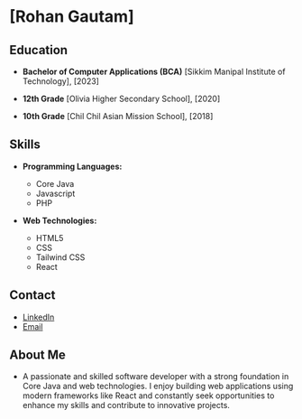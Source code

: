 # [Rohan Gautam]

## Education
- **Bachelor of Computer Applications (BCA)**
  [Sikkim Manipal Institute of Technology], [2023]

- **12th Grade**
  [Olivia Higher Secondary School], [2020]

- **10th Grade**
  [Chil Chil Asian Mission School], [2018]

## Skills
- **Programming Languages:**
  - Core Java
  - Javascript
  - PHP

- **Web Technologies:**
  - HTML5
  - CSS
  - Tailwind CSS
  - React

## Contact
- [LinkedIn](https://www.linkedin.com/in/rohan-gautam-a2b77b246/)
- [Email](rohan.gautam650@gmail.com)

## About Me
- A passionate and skilled software developer with a strong foundation in Core Java and web technologies. I enjoy building web applications using modern frameworks like React and constantly seek opportunities to enhance my skills and contribute to innovative projects.



